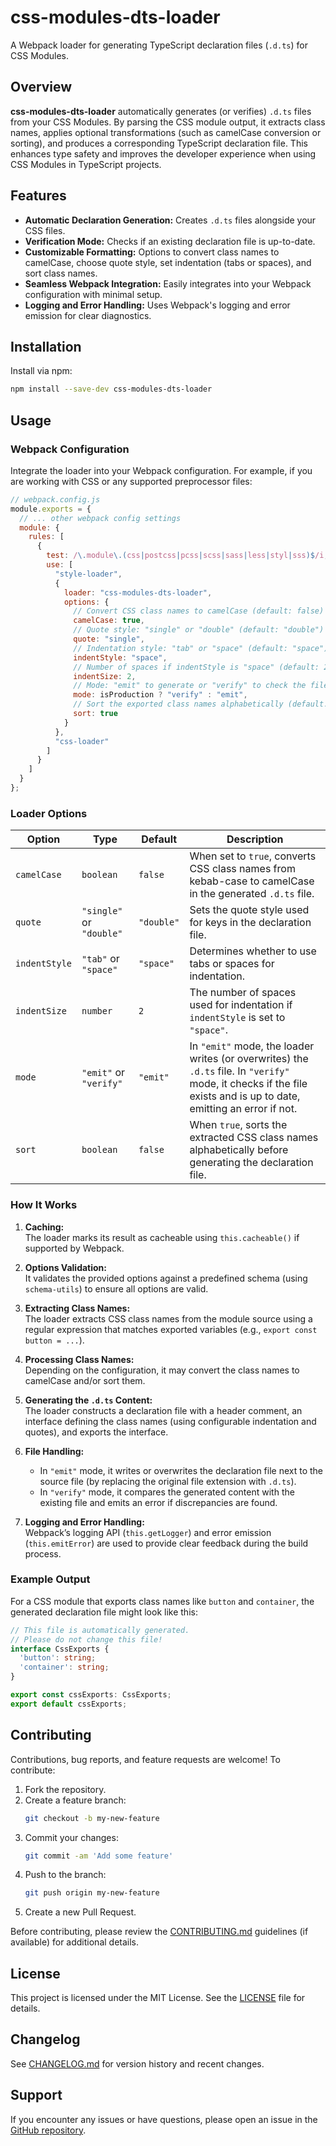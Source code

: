 # css-modules-dts-loader

A Webpack loader for generating TypeScript declaration files (`.d.ts`) for CSS Modules.

## Overview

**css-modules-dts-loader** automatically generates (or verifies) `.d.ts` files from your CSS Modules. By parsing the CSS module output, it extracts class names, applies optional transformations (such as camelCase conversion or sorting), and produces a corresponding TypeScript declaration file. This enhances type safety and improves the developer experience when using CSS Modules in TypeScript projects.

## Features

- **Automatic Declaration Generation:** Creates `.d.ts` files alongside your CSS files.
- **Verification Mode:** Checks if an existing declaration file is up-to-date.
- **Customizable Formatting:** Options to convert class names to camelCase, choose quote style, set indentation (tabs or spaces), and sort class names.
- **Seamless Webpack Integration:** Easily integrates into your Webpack configuration with minimal setup.
- **Logging and Error Handling:** Uses Webpack's logging and error emission for clear diagnostics.

## Installation

Install via npm:

```bash
npm install --save-dev css-modules-dts-loader
```

## Usage

### Webpack Configuration

Integrate the loader into your Webpack configuration. For example, if you are working with CSS or any supported preprocessor files:

```js
// webpack.config.js
module.exports = {
  // ... other webpack config settings
  module: {
    rules: [
      {
        test: /\.module\.(css|postcss|pcss|scss|sass|less|styl|sss)$/i,
        use: [
          "style-loader",
          {
            loader: "css-modules-dts-loader",
            options: {
              // Convert CSS class names to camelCase (default: false)
              camelCase: true,
              // Quote style: "single" or "double" (default: "double")
              quote: "single",
              // Indentation style: "tab" or "space" (default: "space")
              indentStyle: "space",
              // Number of spaces if indentStyle is "space" (default: 2)
              indentSize: 2,
              // Mode: "emit" to generate or "verify" to check the file (default: "emit")
              mode: isProduction ? "verify" : "emit",
              // Sort the exported class names alphabetically (default: false)
              sort: true
            }
          },
          "css-loader"
        ]
      }
    ]
  }
};
```

### Loader Options

| Option        | Type                       | Default   | Description                                                                                                                                                    |
| ------------- | -------------------------- | --------- | -------------------------------------------------------------------------------------------------------------------------------------------------------------- |
| `camelCase`   | `boolean`                  | `false`   | When set to `true`, converts CSS class names from kebab-case to camelCase in the generated `.d.ts` file.                                                        |
| `quote`       | `"single"` or `"double"`   | `"double"`| Sets the quote style used for keys in the declaration file.                                                                                                     |
| `indentStyle` | `"tab"` or `"space"`       | `"space"` | Determines whether to use tabs or spaces for indentation.                                                                                                       |
| `indentSize`  | `number`                   | `2`       | The number of spaces used for indentation if `indentStyle` is set to `"space"`.                                                                                  |
| `mode`        | `"emit"` or `"verify"`     | `"emit"`  | In `"emit"` mode, the loader writes (or overwrites) the `.d.ts` file. In `"verify"` mode, it checks if the file exists and is up to date, emitting an error if not. |
| `sort`        | `boolean`                  | `false`   | When `true`, sorts the extracted CSS class names alphabetically before generating the declaration file.                                                          |

### How It Works

1. **Caching:**  
   The loader marks its result as cacheable using `this.cacheable()` if supported by Webpack.

2. **Options Validation:**  
   It validates the provided options against a predefined schema (using `schema-utils`) to ensure all options are valid.

3. **Extracting Class Names:**  
   The loader extracts CSS class names from the module source using a regular expression that matches exported variables (e.g., `export const button = ...`).

4. **Processing Class Names:**  
   Depending on the configuration, it may convert the class names to camelCase and/or sort them.

5. **Generating the `.d.ts` Content:**  
   The loader constructs a declaration file with a header comment, an interface defining the class names (using configurable indentation and quotes), and exports the interface.

6. **File Handling:**  
   - In `"emit"` mode, it writes or overwrites the declaration file next to the source file (by replacing the original file extension with `.d.ts`).
   - In `"verify"` mode, it compares the generated content with the existing file and emits an error if discrepancies are found.

7. **Logging and Error Handling:**  
   Webpack’s logging API (`this.getLogger`) and error emission (`this.emitError`) are used to provide clear feedback during the build process.

### Example Output

For a CSS module that exports class names like `button` and `container`, the generated declaration file might look like this:

```ts
// This file is automatically generated.
// Please do not change this file!
interface CssExports {
  'button': string;
  'container': string;
}

export const cssExports: CssExports;
export default cssExports;
```

## Contributing

Contributions, bug reports, and feature requests are welcome! To contribute:

1. Fork the repository.
2. Create a feature branch:
   ```bash
   git checkout -b my-new-feature
   ```
3. Commit your changes:
   ```bash
   git commit -am 'Add some feature'
   ```
4. Push to the branch:
   ```bash
   git push origin my-new-feature
   ```
5. Create a new Pull Request.

Before contributing, please review the [CONTRIBUTING.md](CONTRIBUTING.md) guidelines (if available) for additional details.

## License

This project is licensed under the MIT License. See the [LICENSE](LICENSE) file for details.

## Changelog

See [CHANGELOG.md](CHANGELOG.md) for version history and recent changes.

## Support

If you encounter any issues or have questions, please open an issue in the [GitHub repository](https://github.com/Ch-Valentine/css-modules-dts-loader/issues).